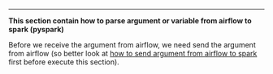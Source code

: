 ---
**This section contain how to parse argument or variable from airflow to spark (pyspark)**

Before we receive the argument from airflow, we need send the argument from airflow (so better look at [how to send argument from airflow to spark](https://github.com/MuhammadMukhlis220/Airflow/tree/main/parsing_argument_to_spark) first before execute this section).
